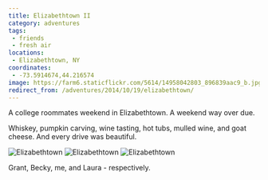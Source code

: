 ```yaml
---
title: Elizabethtown II
category: adventures
tags:
 - friends
 - fresh air
locations:
 - Elizabethtown, NY
coordinates:
 - -73.5914674,44.216574
image: https://farm6.staticflickr.com/5614/14958042803_896839aac9_b.jpg
redirect_from: /adventures/2014/10/19/elizabethtown/
---
```



A college roommates weekend in Elizabethtown. A weekend way over due.

Whiskey, pumpkin carving, wine tasting, hot tubs, mulled wine, and goat cheese. And every drive was beautiful.

<div class="photos">
<img src="https://farm6.staticflickr.com/5614/14958042803_896839aac9_b.jpg"  alt="Elizabethtown">
<img src="https://farm4.staticflickr.com/3955/15392190037_6de104e7ed_b.jpg" class="img-tall" alt="Elizabethtown">
<img src="https://farm6.staticflickr.com/5604/15391581469_16d1ea4a9d_b.jpg" alt="Elizabethtown" class="img-wide">
<p>Grant, Becky, me, and Laura - respectively.</p>
</div>

